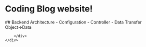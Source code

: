 <!DOCTYPE html>
<html>
<head>
    <meta charset="UTF-8" />
    <title>Izzatbek</title>
</head>
<body>
    <div class="">
        <h1>Coding Blog website!</h1>
        <div>
        ## Backend Architecture
        - Configuration
        - Controller
        - Data Transfer Object->Data
        
        </div>
    </div>
</body>
</html>